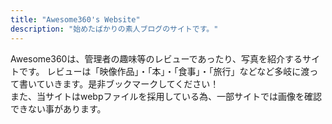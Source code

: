```yaml
---
title: "Awesome360's Website"
description: "始めたばかりの素人ブログのサイトです。"
---
```

Awesome360は、管理者の趣味等のレビューであったり、写真を紹介するサイトです。
レビューは「映像作品」・「本」・「食事」・「旅行」などなど多岐に渡って書いていきます。是非ブックマークしてください！  
また、当サイトはwebpファイルを採用している為、一部サイトでは画像を確認できない事があります。
